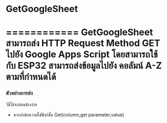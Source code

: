 # GetGoogleSheet
============ 
GetGoogleSheet สามารถส่ง HTTP Request Method GET ไปยัง Google Apps Script โดยสามารถใช้กับ ESP32 สามารถส่งข้อมูลไปยัง คอลัมน์ A-Z ตามที่กำหนดได้
============
### ตัวอย่างการส่ง
วิธีใช้จะค่อนข้างง่าย
* หากส่งข้อความใช่ฟังก์ชั้น Get(column,get parameter,value)